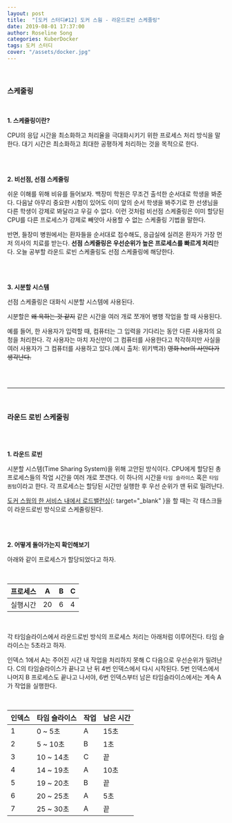 ```yaml
---
layout: post
title:  "[도커 스터디#12] 도커 스웜 - 라운드로빈 스케줄링"
date: 2019-08-01 17:37:00
author: Roseline Song
categories: KuberDocker
tags: 도커 스터디
cover: "/assets/docker.jpg"
---
```


<br>

### 스케줄링

<br>

**1. 스케줄링이란?**

CPU의 응답 시간을 최소화하고 처리율을 극대화시키기 위한 프로세스 처리 방식을 말한다. 대기 시간은 최소화하고 최대한 공평하게 처리하는 것을 목적으로 한다.

<br>
<br>

**2. 비선점, 선점 스케줄링**

쉬운 이해를 위해 비유를 들어보자. 백장미 학원은 무조건 출석한 순서대로 학생을 봐준다. 다음날 아무리 중요한 시험이 있어도 이미 앞의 순서 학생을 봐주기로 한 선생님을 다른 학생이 강제로 봐달라고 우길 수 없다. 이런 것처럼 비선점 스케줄링은 이미 할당된 CPU를 다른 프로세스가 강제로 빼앗아 사용할 수 없는 스케줄링 기법을 말한다. 

반면, 들장미 병원에서는 환자들을 순서대로 접수해도, 응급실에 실려온 환자가 가장 먼저 의사의 치료를 받는다. **선점 스케줄링은 우선순위가 높은 프로세스를 빠르게 처리**한다. 오늘 공부할 라운드 로빈 스케줄링도 선점 스케줄링에 해당한다. 

<br>
<br>

**3. 시분할 시스템**

선점 스케줄링은 대화식 시분할 시스템에 사용된다.

시분할은 ~~왜 욕하는 것 같지~~ 같은 시간을 여러 개로 쪼개어 병행 작업을 할 때 사용된다. 

예를 들어, 한 사용자가 입력할 때, 컴퓨터는 그 입력을 기다리는 동안 다른 사용자의 요청을 처리한다. 각 사용자는 마치 자신만이 그 컴퓨터를 사용한다고 착각하지만 사실을 여러 사용자가 그 컴퓨터를 사용하고 있다.(예시 출처: 위키백과) ~~영화 her의 사만다가 생각난다.~~

<br>
<br>

<hr>

<br>

### 라운드 로빈 스케줄링

<br>
<br>

**1. 라운드 로빈**

시분할 시스템(Time Sharing System)을 위해 고안된 방식이다. CPU에게 할당된 총 프로세스들의 작업 시간을 여러 개로 쪼갠다. 이 하나의 시간을 `타임 슬라이스` 혹은 `타임 퀀텀`이라고 한다. 각 프로세스는 할당된 시간만 실행한 후 우선 순위가 맨 뒤로 밀려난다. 

[도커 스웜의 한 서비스 내에서 로드밸런싱](https://roseline124.github.io/kuberdocker/2019/08/02/docker-study10.html){: target="_blank" }을 할 때는 각 태스크들이 라운드로빈 방식으로 스케줄링된다. 

<br>
<br>

**2. 어떻게 돌아가는지 확인해보기**

아래와 같이 프로세스가 할당되었다고 하자. 

<br>

프로세스|A|B|C
-------|-|-|-
실행시간|20|6|4

<br>


각 타임슬라이스에서  라운드로빈 방식의 프로세스 처리는 아래처럼 이루어진다. 타임 슬라이스는 5초라고 하자. 

인덱스 1에서 A는 주어진 시간 내 작업을 처리하지 못해 C 다음으로 우선순위가 밀려난다. C의 타임슬라이스가 끝나고 난 뒤 4번 인덱스에서 다시 시작된다. 5번 인덱스에서 나머지 B 프로세스도 끝나고 나서야, 6번 인덱스부터 남은 타임슬라이스에서는 계속 A가 작업을 실행한다. 

<br>

인덱스|타임 슬라이스| 작업 | 남은 시간
-|------------|------|---------
1|0 ~ 5초 | A | 15초
2|5 ~ 10초| B | 1초
3|10 ~ 14초 | C | 끝
4|14 ~ 19초 | A | 10초
5|19 ~ 20초 | B | 끝
6|20 ~ 25초 | A | 5초
7|25 ~ 30초 | A | 끝

<br>
<br>


